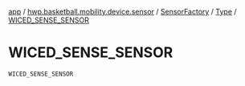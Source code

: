 [app](../../../index.md) / [hwp.basketball.mobility.device.sensor](../../index.md) / [SensorFactory](../index.md) / [Type](index.md) / [WICED_SENSE_SENSOR](.)

# WICED_SENSE_SENSOR

`WICED_SENSE_SENSOR`